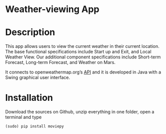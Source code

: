 # Weather-viewing App 

# Description

This app allows users to view the current weather in their current location. The base functional specifications include Start up and Exit, and Local Weather View. Our additional component specifications include Short-term Forecast, Long-term Forecast, and Weather on Mars.

 It connects to openweathermap.org’s <a href="http://openweathermap.org/api">API</a> and it is developed in Java with a Swing graphical user interface.
 
# Installation

Download the sources on Github, unzip everything in one folder, open a terminal and type
    
    (sudo) pip install moviepy
 
 
 
 
 
 
